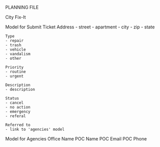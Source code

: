 PLANNING FILE

City Fix-It

  Model for Submit Ticket
    Address
    - street
    - apartment
    - city
    - zip
    - state 

    Type
    - repair
    - trash
    - vehicle
    - vandalism
    - other

    Priority
    - routine
    - urgent

    Description
    - description

    Status
    - cancel
    - no action
    - emergency
    - referal 

    Referred to
    - link to 'agencies' model 


Model for Agencies
    Office Name
    POC Name
    POC Email
    POC Phone
